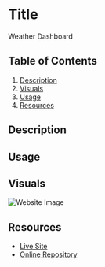 # Title
Weather Dashboard

## Table of Contents
1. [Description](#description)
2. [Visuals](#visuals)
3. [Usage](#usage)
4. [Resources](#resources)

## Description


## Usage


## Visuals
![Website Image]()

## Resources
- [Live Site]()
- [Online Repository](https://github.com/JtheFox/weather-dashboard)
